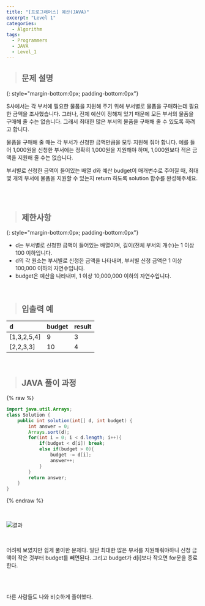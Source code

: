 ```yaml
---
title: "[프로그래머스] 예산(JAVA)"
excerpt: "Level 1"
categories: 
  - Algorithm
tags: 
  - Programmers
  - JAVA
  - Level_1
---
```



> ## 문제 설명
{: style="margin-bottom:0px; padding-bottom:0px"}

S사에서는 각 부서에 필요한 물품을 지원해 주기 위해 부서별로 물품을 구매하는데 필요한 금액을 조사했습니다. 그러나, 전체 예산이 정해져 있기 때문에 모든 부서의 물품을 구매해 줄 수는 없습니다. 그래서 최대한 많은 부서의 물품을 구매해 줄 수 있도록 하려고 합니다.<br>

물품을 구매해 줄 때는 각 부서가 신청한 금액만큼을 모두 지원해 줘야 합니다. 예를 들어 1,000원을 신청한 부서에는 정확히 1,000원을 지원해야 하며, 1,000원보다 적은 금액을 지원해 줄 수는 없습니다.<br>

부서별로 신청한 금액이 들어있는 배열 d와 예산 budget이 매개변수로 주어질 때, 최대 몇 개의 부서에 물품을 지원할 수 있는지 return 하도록 solution 함수를 완성해주세요.

<br><br>


> ## 제한사항
{: style="margin-bottom:0px; padding-bottom:0px"}

- d는 부서별로 신청한 금액이 들어있는 배열이며, 길이(전체 부서의 개수)는 1 이상 100 이하입니다.
- d의 각 원소는 부서별로 신청한 금액을 나타내며, 부서별 신청 금액은 1 이상 100,000 이하의 자연수입니다.
- budget은 예산을 나타내며, 1 이상 10,000,000 이하의 자연수입니다.

<br>

> ## 입출력 예

|d|budget|result|
|:------|:------|:------|
|[1,3,2,5,4]|9|3|
|[2,2,3,3]|10|4|

<br>

> ## JAVA 풀이 과정

{% raw %}

```java
import java.util.Arrays;
class Solution {
    public int solution(int[] d, int budget) {
        int answer = 0;
        Arrays.sort(d);
        for(int i = 0; i < d.length; i++){
            if(budget < d[i]) break;
            else if(budget > 0){   
                budget -= d[i];
                answer++;
            } 
        }
        return answer;
    }
}
```

{% endraw %}

<br>


![결과](https://user-images.githubusercontent.com/70805241/119880144-e84f1b80-bf66-11eb-9dc3-6763234aefa8.png)




<br>

어려워 보였지만 쉽게 풀이한 문제다. 일단 최대한 많은 부서를 지원해줘야하니 신청 금액이 작은 것부터 budget를 빼면된다. 그리고 budget가 d[i]보다 작으면 for문을 종료한다. 


<br><br>


다른 사람들도 나와 비슷하게 풀이했다.